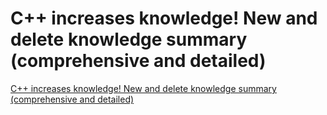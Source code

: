 # C++ increases knowledge! New and delete knowledge summary (comprehensive and detailed)
[C++ increases knowledge! New and delete knowledge summary (comprehensive and detailed)](https://aiwithcloud.com/2022/09/15/c_increases_knowledge_new_and_delete_knowledge_summary_comprehensive_and_detailed/)